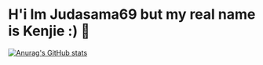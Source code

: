 # H'i Im Judasama69 but my real name is Kenjie :) 👋

[![Anurag's GitHub stats](https://github-readme-stats.vercel.app/api?username=judasama69)](https://github.com/judasama69/github-readme-stats)
